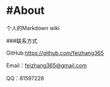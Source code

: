 #About
=============
个人的Markdown wiki


###联系方式 

GitHub:https://github.com/feizhang365

Email：feizhang365@gmail.com

QQ：81597228  



